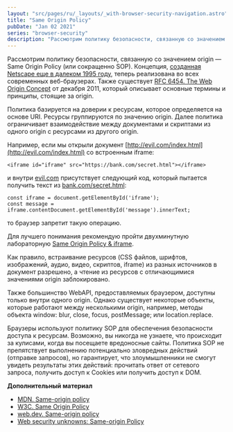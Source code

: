 ```yaml
---
layout: "src/pages/ru/_layouts/_with-browser-security-navigation.astro"
title: "Same Origin Policy"
pubDate: "Jan 02 2021"
series: "browser-security"
description: "Рассмотрим политику безопасности, связанную со значением origin — Same Origin Policy (или сокращенно SOP). Концепция, [созданная Netscape еще в далеком 1995 году](https://web.archive.org/web/20020808153106/http://wp.netscape.com:80/eng/mozilla/3.0/handbook/javascript/advtopic.htm#1009533), теперь реализована во всех современных веб-браузерах. Также существует [RFC 6454. The Web Origin Concept](https://tools.ietf.org/html/rfc6454) от декабря 2011, который описывает основные термины и принципы, стоящие за origin."
---
```


Рассмотрим политику безопасности, связанную со значением origin — Same Origin Policy (или сокращенно SOP). Концепция, [созданная Netscape еще в далеком 1995 году](https://web.archive.org/web/20020808153106/http://wp.netscape.com:80/eng/mozilla/3.0/handbook/javascript/advtopic.htm#1009533), теперь реализована во всех современных веб-браузерах. Также существует [RFC 6454. The Web Origin Concept](https://tools.ietf.org/html/rfc6454) от декабря 2011, который описывает основные термины и принципы, стоящие за origin.

Политика базируется на доверии к ресурсам, которое определяется на основе URI. Ресурсы группируются по значению origin. Далее политика ограничивает взаимодействие между документами и скриптами из одного origin с ресурсами из другого origin.

Например, если мы открыли документ [http://evil.com/index.html](http://evil.com/index.html) со встроенным iframe:

```
<iframe id="iframe" src="https://bank.com/secret.html"></iframe>
```

и внутри [evil.com](http://evil.com/) присутствует следующий код, который пытается получить текст из [bank.com/secret.html](http://bank.com/secret.html):

```
const iframe = document.getElementById('iframe');
const message = iframe.contentDocument.getElementById('message').innerText;
```

то браузер запретит такую операцию.

Для лучшего понимания рекомендую пройти двухминутную лабораторную [Same Origin Policy & iframe](https://web.dev/codelab-same-origin-iframe/).

Как правило, встраивание ресурсов (CSS файлов, шрифтов, изображений, аудио, видео, скриптов, iframe) из разных источников в документ разрешено, а чтение из ресурсов с отличающимися значениями origin заблокировано.

Также большинство WebAPI, предоставляемых браузером, доступны только внутри одного origin. Однако существует некоторые объекты, которые работают между несколькими origin, например, методы объекта window: blur, close, focus, postMessage; или location.replace.

Браузеры используют политику SOP для обеспечения безопасности доступа к ресурсам. Возможно, вы никогда не узнаете, что происходит за кулисами, когда вы посещаете вредоносные сайты. Политика SOP не препятствует выполнению потенциально зловредных действий (отправке запросов), но гарантирует, что злоумышленники не смогут увидеть результаты этих действий: прочитать ответ от сетевого запроса, получить доступ к Cookies или получить доступ к DOM.

**Дополнительный материал**

- [MDN. Same-origin policy](https://developer.mozilla.org/en-US/docs/Web/Security/Same-origin_policy)
- [W3C. Same Origin Policy](https://www.w3.org/Security/wiki/Same_Origin_Policy)
- [web.dev. Same-origin policy](https://web.dev/same-origin-policy/)
- [Web security unknowns: Same-origin Policy](https://dev.to/merictaze/web-security-unknowns-same-origin-policy-3l6)
